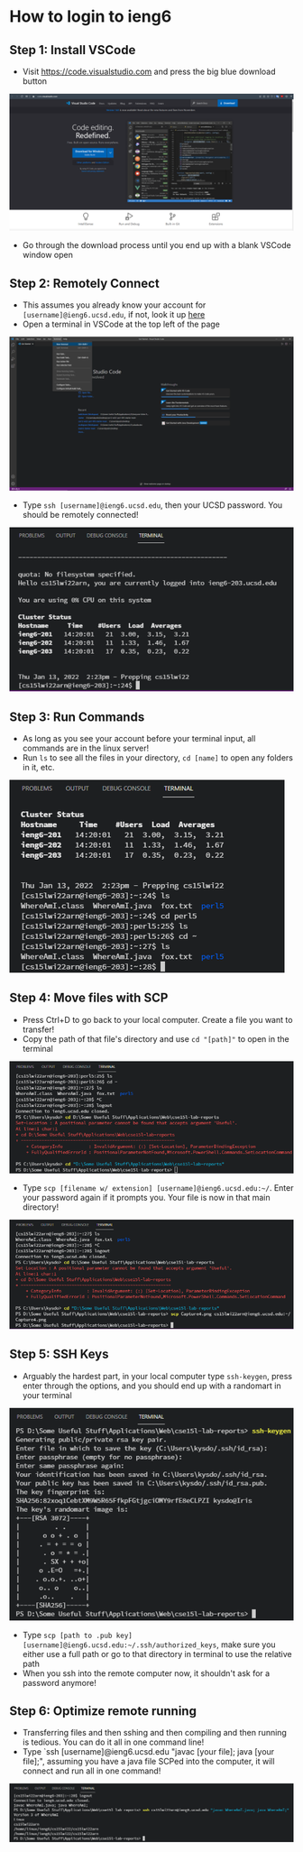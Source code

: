 # How to login to ieng6
## Step 1: Install VSCode
- Visit https://code.visualstudio.com and press the big blue download button

![Visual Studio Code](Capture1.png)

- Go through the download process until you end up with a blank VSCode window open

## Step 2: Remotely Connect
- This assumes you already know your account for `[username]@ieng6.ucsd.edu`, if not, look it up [here](https://sdacs.ucsd.edu/~icc/index.php)
- Open a terminal in VSCode at the top left of the page

![VSCode Window](Capture2.png)

- Type `ssh [username]@ieng6.ucsd.edu`, then your UCSD password. You should be remotely connected!

![SSH Terminal](Capture3.png)

## Step 3: Run Commands
- As long as you see your account before your terminal input, all commands are in the linux server!
- Run `ls` to see all the files in your directory, `cd [name]` to open any folders in it, etc.

![Terminal Commands](Capture4.png)

## Step 4: Move files with SCP
- Press Ctrl+D to go back to your local computer. Create a file you want to transfer!
- Copy the path of that file's directory and use `cd "[path]"` to open in the terminal

![Termianl Go-to Directory](Capture5.png)

- Type `scp [filename w/ extension] [username]@ieng6.ucsd.edu:~/`. Enter your password again if it prompts you. Your file is now in that main directory!

![SCP File Copy](Capture6.png)

## Step 5: SSH Keys
- Arguably the hardest part, in your local computer type `ssh-keygen`, press enter through the options, and you should end up with a randomart in your terminal

![SSH Keygen](Capture7.png)

- Type `scp [path to .pub key] [username]@ieng6.ucsd.edu:~/.ssh/authorized_keys`, make sure you either use a full path or go to that directory in terminal to use the relative path
- When you ssh into the remote computer now, it shouldn't ask for a password anymore!

## Step 6: Optimize remote running
- Transferring files and then sshing and then compiling and then running is tedious. You can do it all in one command line!
- Type `ssh [username]@ieng6.ucsd.edu "javac [your file]; java [your file];", assuming you have a java file SCPed into the computer, it will connect and run all in one command!

![Terminal One-liner](Capture8.png)